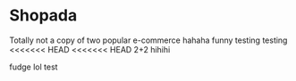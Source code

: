# Shopada
Totally not a copy of two popular e-commerce 
hahaha funny
testing testing
<<<<<<< HEAD
<<<<<<< HEAD
2+2
hihihi

fudge
lol
test

